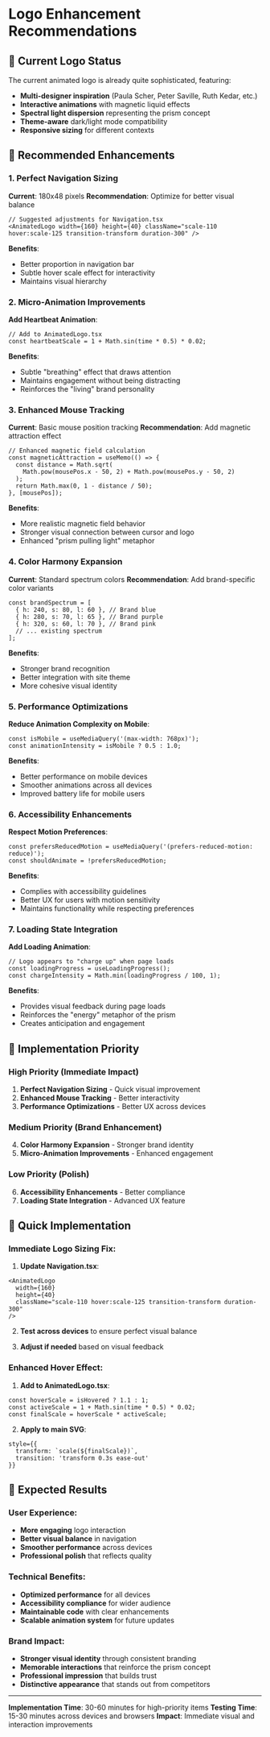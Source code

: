 # Logo Enhancement Recommendations

## 🎨 Current Logo Status

The current animated logo is already quite sophisticated, featuring:
- **Multi-designer inspiration** (Paula Scher, Peter Saville, Ruth Kedar, etc.)
- **Interactive animations** with magnetic liquid effects
- **Spectral light dispersion** representing the prism concept
- **Theme-aware** dark/light mode compatibility
- **Responsive sizing** for different contexts

## 💫 Recommended Enhancements

### 1. **Perfect Navigation Sizing**
**Current**: 180x48 pixels
**Recommendation**: Optimize for better visual balance

```tsx
// Suggested adjustments for Navigation.tsx
<AnimatedLogo width={160} height={40} className="scale-110 hover:scale-125 transition-transform duration-300" />
```

**Benefits**:
- Better proportion in navigation bar
- Subtle hover scale effect for interactivity
- Maintains visual hierarchy

### 2. **Micro-Animation Improvements**

**Add Heartbeat Animation**:
```tsx
// Add to AnimatedLogo.tsx
const heartbeatScale = 1 + Math.sin(time * 0.5) * 0.02;
```

**Benefits**:
- Subtle "breathing" effect that draws attention
- Maintains engagement without being distracting
- Reinforces the "living" brand personality

### 3. **Enhanced Mouse Tracking**

**Current**: Basic mouse position tracking
**Recommendation**: Add magnetic attraction effect

```tsx
// Enhanced magnetic field calculation
const magneticAttraction = useMemo(() => {
  const distance = Math.sqrt(
    Math.pow(mousePos.x - 50, 2) + Math.pow(mousePos.y - 50, 2)
  );
  return Math.max(0, 1 - distance / 50);
}, [mousePos]);
```

**Benefits**:
- More realistic magnetic field behavior
- Stronger visual connection between cursor and logo
- Enhanced "prism pulling light" metaphor

### 4. **Color Harmony Expansion**

**Current**: Standard spectrum colors
**Recommendation**: Add brand-specific color variants

```tsx
const brandSpectrum = [
  { h: 240, s: 80, l: 60 }, // Brand blue
  { h: 280, s: 70, l: 65 }, // Brand purple
  { h: 320, s: 60, l: 70 }, // Brand pink
  // ... existing spectrum
];
```

**Benefits**:
- Stronger brand recognition
- Better integration with site theme
- More cohesive visual identity

### 5. **Performance Optimizations**

**Reduce Animation Complexity on Mobile**:
```tsx
const isMobile = useMediaQuery('(max-width: 768px)');
const animationIntensity = isMobile ? 0.5 : 1.0;
```

**Benefits**:
- Better performance on mobile devices
- Smoother animations across all devices
- Improved battery life for mobile users

### 6. **Accessibility Enhancements**

**Respect Motion Preferences**:
```tsx
const prefersReducedMotion = useMediaQuery('(prefers-reduced-motion: reduce)');
const shouldAnimate = !prefersReducedMotion;
```

**Benefits**:
- Complies with accessibility guidelines
- Better UX for users with motion sensitivity
- Maintains functionality while respecting preferences

### 7. **Loading State Integration**

**Add Loading Animation**:
```tsx
// Logo appears to "charge up" when page loads
const loadingProgress = useLoadingProgress();
const chargeIntensity = Math.min(loadingProgress / 100, 1);
```

**Benefits**:
- Provides visual feedback during page loads
- Reinforces the "energy" metaphor of the prism
- Creates anticipation and engagement

## 🚀 Implementation Priority

### **High Priority** (Immediate Impact)
1. **Perfect Navigation Sizing** - Quick visual improvement
2. **Enhanced Mouse Tracking** - Better interactivity
3. **Performance Optimizations** - Better UX across devices

### **Medium Priority** (Brand Enhancement)
4. **Color Harmony Expansion** - Stronger brand identity
5. **Micro-Animation Improvements** - Enhanced engagement

### **Low Priority** (Polish)
6. **Accessibility Enhancements** - Better compliance
7. **Loading State Integration** - Advanced UX feature

## 🔧 Quick Implementation

### Immediate Logo Sizing Fix:

1. **Update Navigation.tsx**:
```tsx
<AnimatedLogo 
  width={160} 
  height={40} 
  className="scale-110 hover:scale-125 transition-transform duration-300" 
/>
```

2. **Test across devices** to ensure perfect visual balance

3. **Adjust if needed** based on visual feedback

### Enhanced Hover Effect:

1. **Add to AnimatedLogo.tsx**:
```tsx
const hoverScale = isHovered ? 1.1 : 1;
const activeScale = 1 + Math.sin(time * 0.5) * 0.02;
const finalScale = hoverScale * activeScale;
```

2. **Apply to main SVG**:
```tsx
style={{ 
  transform: `scale(${finalScale})`,
  transition: 'transform 0.3s ease-out'
}}
```

## 🎯 Expected Results

### User Experience:
- **More engaging** logo interaction
- **Better visual balance** in navigation
- **Smoother performance** across devices
- **Professional polish** that reflects quality

### Technical Benefits:
- **Optimized performance** for all devices
- **Accessibility compliance** for wider audience
- **Maintainable code** with clear enhancements
- **Scalable animation system** for future updates

### Brand Impact:
- **Stronger visual identity** through consistent branding
- **Memorable interactions** that reinforce the prism concept
- **Professional impression** that builds trust
- **Distinctive appearance** that stands out from competitors

---

**Implementation Time**: 30-60 minutes for high-priority items
**Testing Time**: 15-30 minutes across devices and browsers
**Impact**: Immediate visual and interaction improvements
